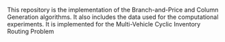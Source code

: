 This repository is the implementation of the Branch-and-Price and Column Generation algorithms. It also includes the data used for the computational experiments.
It is implemented for the Multi-Vehicle Cyclic Inventory Routing Problem
